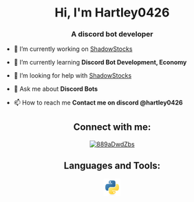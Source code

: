 <h1 align="center">Hi, I'm Hartley0426</h1>
<h3 align="center">A discord bot developer</h3>

- 🔭 I’m currently working on [ShadowStocks](https://github.com/hartley0426/ShadowStocks)

- 🌱 I’m currently learning **Discord Bot Development, Economy**

- 🤝 I’m looking for help with [ShadowStocks](https://github.com/hartley0426/ShadowStocks)

- 💬 Ask me about **Discord Bots**

- 📫 How to reach me **Contact me on discord @hartley0426**

<h2 align="center">Connect with me:</h2>
<p align="center">
<a href="https://discord.gg/889aDwdZbs" target="blank"><img align="center" src="https://raw.githubusercontent.com/rahuldkjain/github-profile-readme-generator/master/src/images/icons/Social/discord.svg" alt="889aDwdZbs" height="30" width="40" /></a>
</p>

<h2 align="center">Languages and Tools:</h2>
<p align="center"> <a href="https://www.python.org" target="_blank" rel="noreferrer"> <img src="https://raw.githubusercontent.com/devicons/devicon/master/icons/python/python-original.svg" alt="python" width="40" height="40"/> </a> </p>
